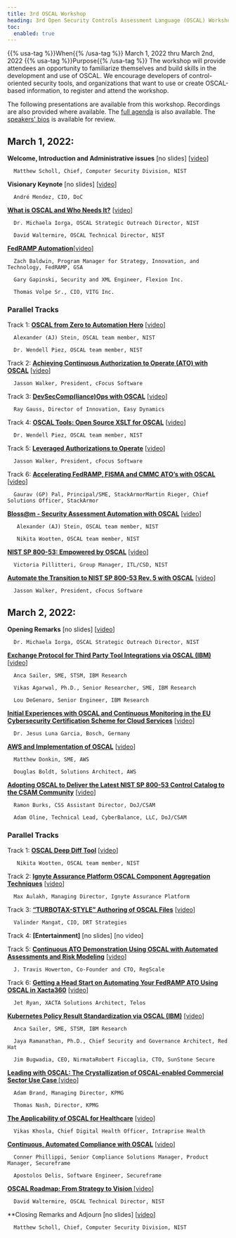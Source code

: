 ```yaml
---
title: 3rd OSCAL Workshop
heading: 3rd Open Security Controls Assessment Language (OSCAL) Workshop
toc:
  enabled: true
---
```


{{% usa-tag %}}When{{% /usa-tag %}} March 1, 2022 thru March 2nd, 2022
{{% usa-tag %}}Purpose{{% /usa-tag %}} The workshop will provide attendees an opportunity to familiarize themselves and build skills in the development and use of OSCAL. We encourage developers of control-oriented security tools, and organizations that want to use or create OSCAL-based information, to register and attend the workshop. 

The following presentations are available from this workshop. Recordings are also provided where available. The [full agenda](https://www.nist.gov/system/files/documents/2022/02/28/Open%20Security%20Controls%20Assessment%20Language_AGENDA_2022.03.01_final_1.pdf) is also available. The [speakers' bios](https://www.nist.gov/system/files/documents/2022/02/28/2022_OSCAL-Speaker-Bios_final.pdf) is available for review.

## March 1, 2022:

**Welcome, Introduction and Administrative issues** \[no slides\] \[[video](https://cdnapisec.kaltura.com/html5/html5lib/v2.90/mwEmbedFrame.php/p/684682/uiconf_id/33598632?wid=_684682&iframeembed=true&playerId=kaltura_player_1647535799&flashvars[playlistAPI.kpl0Id]=1_52kkk74m)\]

      Matthew Scholl, Chief, Computer Security Division, NIST

**Visionary Keynote** \[no slides\] \[[video](https://cdnapisec.kaltura.com/index.php/extwidget/preview/partner_id/684682/uiconf_id/33598632/entry_id/1_6h8swt6e/embed/dynamic#t=09:45)\]

      André Mendez, CIO, DoC

**[What is OSCAL and Who Needs It?](https://csrc.nist.gov/csrc/media/Events/2022/3rd-oscal-workshop/documents/1.2%20-%20Main%20-%20NIST_OSCAL-What_is_and_Who_needs_it.pdf)** \[[video](https://cdnapisec.kaltura.com/index.php/extwidget/preview/partner_id/684682/uiconf_id/33598632/entry_id/1_6h8swt6e/embed/dynamic#t=34:57)\]

      Dr. Michaela Iorga, OSCAL Strategic Outreach Director, NIST

      David Waltermire, OSCAL Technical Director, NIST

**[FedRAMP Automation](https://csrc.nist.gov/csrc/media/Events/2022/3rd-oscal-workshop/documents/1.3%20-%20Main%20-%20GSA_NIST%20OSCAL%20Briefing%202022.pdf)**\[[video](https://cdnapisec.kaltura.com/index.php/extwidget/preview/partner_id/684682/uiconf_id/33598632/entry_id/1_i2t4vnpj/embed/dynamic)\]

      Zach Baldwin, Program Manager for Strategy, Innovation, and Technology, FedRAMP, GSA

      Gary Gapinski, Security and XML Engineer, Flexion Inc. 

      Thomas Volpe Sr., CIO, VITG Inc.

### Parallel Tracks

Track 1: **[OSCAL from Zero to Automation Hero](https://csrc.nist.gov/csrc/media/Events/2022/3rd-oscal-workshop/documents/1.t1%20-%20Lunch%20-%20OSCAL_Zero_Automation_Hero_UPDATED.pdf)** \[[video](https://cdnapisec.kaltura.com/index.php/extwidget/preview/partner_id/684682/uiconf_id/33598632/entry_id/1_qinesxcp/embed/dynamic)\]

      Alexander (AJ) Stein, OSCAL team member, NIST 

      Dr. Wendell Piez, OSCAL team member, NIST

Track 2: **[Achieving Continuous Authorization to Operate (ATO) with OSCAL](https://csrc.nist.gov/csrc/media/Events/2022/3rd-oscal-workshop/documents/1.t2%20-%20Lunch%20-%20Achieving%20Continuous%20ATO%20with%20OSCAL.pdf)** \[[video](https://cdnapisec.kaltura.com/index.php/extwidget/preview/partner_id/684682/uiconf_id/33598632/entry_id/1_7hhd824e/embed/dynamic)\]

      Jasson Walker, President, cFocus Software

Track 3: **[DevSecComp(liance)Ops with OSCAL](https://csrc.nist.gov/csrc/media/Events/2022/3rd-oscal-workshop/documents/1.t3%20-%20Lunch%20-%20EasyDynamics_DevSecComp(liance)Ops%20with%20OSCAL%20(Submitted).pdf)** \[[video](https://cdnapisec.kaltura.com/index.php/extwidget/preview/partner_id/684682/uiconf_id/33598632/entry_id/1_5i7fcyj1/embed/dynamic)\]

      Ray Gauss, Director of Innovation, Easy Dynamics

Track 4: **[OSCAL Tools: Open Source XSLT for OSCAL](https://csrc.nist.gov/csrc/media/Events/2022/3rd-oscal-workshop/documents/1.t4%20-%20Lunch%20-%20Piez_workshop-March2022-slides-OSCALtools.pdf)** \[[video](https://cdnapisec.kaltura.com/index.php/extwidget/preview/partner_id/684682/uiconf_id/33598632/entry_id/1_rksrynl7/embed/dynamic)\]

      Dr. Wendell Piez, OSCAL team member, NIST

Track 5: **[Leveraged Authorizations to Operate](https://csrc.nist.gov/csrc/media/Events/2022/3rd-oscal-workshop/documents/1.t5%20-%20Lunch%20-%20Leveraged%20Authorizations%20to%20Operate.pdf)** \[[video](https://cdnapisec.kaltura.com/index.php/extwidget/preview/partner_id/684682/uiconf_id/33598632/entry_id/1_yz2utrks/embed/dynamic)\] 

      Jasson Walker, President, cFocus Software

Track 6: **[Accelerating FedRAMP, FISMA and CMMC ATO’s with OSCAL](https://csrc.nist.gov/csrc/media/Events/2022/3rd-oscal-workshop/documents/1.t6%20-%20Lunch%20-%20stackArmor%20-%20FASTTR%20on%20AWS%20-%20NIST%20OSCAL%20-%20March%202022.pdf)** \[[video](https://cdnapisec.kaltura.com/index.php/extwidget/preview/partner_id/684682/uiconf_id/33598632/entry_id/1_nncitwnk/embed/dynamic)\] 

      Gaurav (GP) Pal, Principal/SME, StackArmorMartin Rieger, Chief Solutions Officer, StackArmor

**[Bloss@m - Security Assessment Automation with OSCAL](https://csrc.nist.gov/csrc/media/Events/2022/3rd-oscal-workshop/documents/1.4%20-%20Main%20-%20BLOSSOM_Automated_DevSecOps_Slides_UPDATED.pdf)** \[[video](https://cdnapisec.kaltura.com/index.php/extwidget/preview/partner_id/684682/uiconf_id/33598632/entry_id/1_v1j262wj/embed/dynamic#t=01:12)\]

       Alexander (AJ) Stein, OSCAL team member, NIST

       Nikita Wootten, OSCAL team member, NIST

**[NIST SP 800-53: Empowered by OSCAL](https://csrc.nist.gov/csrc/media/Events/2022/3rd-oscal-workshop/documents/1.5%20-%20Main%20-%20SP800-53%20Empowered%20by%20OSCAL_28Feb2022.pdf)** \[[video](https://cdnapisec.kaltura.com/index.php/extwidget/preview/partner_id/684682/uiconf_id/33598632/entry_id/1_v1j262wj/embed/dynamic#t=28:41)\] 

      Victoria Pillitteri, Group Manager, ITL/CSD, NIST

**[Automate the Transition to NIST SP 800-53 Rev. 5 with OSCAL](https://csrc.nist.gov/csrc/media/Events/2022/3rd-oscal-workshop/documents/1.6%20-%20Main%20-%20JWalker-Automate%20Transition%20to%20NIST.SP.500-53rev5%20w%20OSCAL.pdf)** \[[video](https://cdnapisec.kaltura.com/index.php/extwidget/preview/partner_id/684682/uiconf_id/33598632/entry_id/1_m6ox9om9/embed/dynamic#t=00:45)\] 

      Jasson Walker, President, cFocus Software

 

## March 2, 2022:

**Opening Remarks** \[no slides\] \[[video](https://cdnapisec.kaltura.com/index.php/extwidget/preview/partner_id/684682/uiconf_id/33598632/entry_id/1_mnivm99p/embed/dynamic)\] 

      Dr. Michaela Iorga, OSCAL Strategic Outreach Director, NIST

**[Exchange Protocol for Third Party Tool Integrations via OSCAL (IBM)](https://csrc.nist.gov/csrc/media/Events/2022/3rd-oscal-workshop/documents/2.1%20-%20Main%20-%20IBM_SCCExchangeProtocol-NIST.pdf)** \[[video](https://cdnapisec.kaltura.com/index.php/extwidget/preview/partner_id/684682/uiconf_id/33598632/entry_id/1_mnivm99p/embed/dynamic#t=05:48)\]

      Anca Sailer, SME, STSM, IBM Research

      Vikas Agarwal, Ph.D., Senior Researcher, SME, IBM Research 

      Lou DeGenaro, Senior Engineer, IBM Research

**[Initial Experiences with OSCAL and Continuous Monitoring in the EU Cybersecurity Certification Scheme for Cloud Services](https://csrc.nist.gov/csrc/media/Events/2022/3rd-oscal-workshop/documents/2.2%20-%20Main%20-%20Bosch_MEDINA-OSCAL22_Final.pdf)** \[[video](https://cdnapisec.kaltura.com/index.php/extwidget/preview/partner_id/684682/uiconf_id/33598632/entry_id/1_mnivm99p/embed/dynamic#t=36:50)\]

      Dr. Jesus Luna Garcia, Bosch, Germany

**[AWS and Implementation of OSCAL](https://csrc.nist.gov/csrc/media/Events/2022/3rd-oscal-workshop/documents/2.3%20-%20Main%20-%20AWS%20OSCAL%20Workshop.pdf)** \[[video](https://cdnapisec.kaltura.com/index.php/extwidget/preview/partner_id/684682/uiconf_id/33598632/entry_id/1_c2gqy160/embed/dynamic#t=01:09)\]

      Matthew Donkin, SME, AWS

      Douglas Boldt, Solutions Architect, AWS

**[Adopting OSCAL to Deliver the Latest NIST SP 800-53 Control Catalog to the CSAM Community](https://csrc.nist.gov/csrc/media/Events/2022/3rd-oscal-workshop/documents/2.4%20-%20Main%20-%20DOJ%20Adopting%20OSCAL%20to%20Deliver%20Lastest%20NIST%20SP%20800-53%20Controls.pdf)** \[[video](https://cdnapisec.kaltura.com/index.php/extwidget/preview/partner_id/684682/uiconf_id/33598632/entry_id/1_c2gqy160/embed/dynamic#t=26:46)\]

      Ramon Burks, CSS Assistant Director, DoJ/CSAM

      Adam Oline, Technical Lead, CyberBalance, LLC, DoJ/CSAM

### Parallel Tracks

Track 1: **[OSCAL Deep Diff Tool](https://csrc.nist.gov/csrc/media/Events/2022/3rd-oscal-workshop/documents/2.t1%20-%20Lunch%20-%20Wootten_OSCAL-deep-diff%20Workshop%20Presentation.pdf)** \[[video](https://cdnapisec.kaltura.com/index.php/extwidget/preview/partner_id/684682/uiconf_id/33598632/entry_id/1_et380j7o/embed/dynamic)\]

       Nikita Wootten, OSCAL team member, NIST

Track 2: **[Ignyte Assurance Platform OSCAL Component Aggregation Techniques](https://csrc.nist.gov/csrc/media/Events/2022/3rd-oscal-workshop/documents/2.t2%20-%20Lunch%20-%20NIST_Ignyte_OSCALWorkshop_2022.pdf)** \[[video](https://cdnapisec.kaltura.com/index.php/extwidget/preview/partner_id/684682/uiconf_id/33598632/entry_id/1_gor9c800/embed/dynamic)\]

      Max Aulakh, Managing Director, Ignyte Assurance Platform

Track 3: **[“TURBOTAX-STYLE” Authoring of OSCAL Files](https://csrc.nist.gov/csrc/media/Events/2022/3rd-oscal-workshop/documents/2.t3%20-%20Lunch%20-%20DRTConfidence%20-%20OSCAL%20Workshop%202022.pdf)** \[[video](https://cdnapisec.kaltura.com/index.php/extwidget/preview/partner_id/684682/uiconf_id/33598632/entry_id/1_lrkka12d/embed/dynamic)\] 

      Valinder Mangat, CIO, DRT Strategies

Track 4:  **[Entertainment]** \[no slides\] \[no video\] 

Track 5: **[Continuous ATO Demonstration Using OSCAL with Automated Assessments and Risk Modeling](https://csrc.nist.gov/csrc/media/Events/2022/3rd-oscal-workshop/documents/2.t5%20-%20Lunch%20-%20RegScale%20-%20Continuous%20ATO%20with%20OSCAL%20rev0.pdf)** \[[video](https://cdnapisec.kaltura.com/index.php/extwidget/preview/partner_id/684682/uiconf_id/33598632/entry_id/1_78w6unqt/embed/dynamic)\]

      J. Travis Howerton, Co-Founder and CTO, RegScale

Track 6: **[Getting a Head Start on Automating Your FedRAMP ATO Using OSCAL in Xacta360](https://csrc.nist.gov/csrc/media/Events/2022/3rd-oscal-workshop/documents/2.t6%20-%20Lunch%20-%20Telos-XACTA360%20-%20OSCAL%20Workshop%202022.pdf)** \[[video](https://cdnapisec.kaltura.com/index.php/extwidget/preview/partner_id/684682/uiconf_id/33598632/entry_id/1_26xlaccq/embed/dynamic)\]

      Jet Ryan, XACTA Solutions Architect, Telos

**[Kubernetes Policy Result Standardization via OSCAL (IBM)](https://csrc.nist.gov/csrc/media/Events/2022/3rd-oscal-workshop/documents/2.5%20-%20Main%20-%20IBM_Oscal%20Workshop%20Kubernetes%20Policy%20Working%20Group.pdf)** \[[video](https://cdnapisec.kaltura.com/index.php/extwidget/preview/partner_id/684682/uiconf_id/33598632/entry_id/1_1te6eie7/embed/dynamic#t=01:33)\]

      Anca Sailer, SME, STSM, IBM Research

      Jaya Ramanathan, Ph.D., Chief Security and Governance Architect, Red Hat

      Jim Bugwadia, CEO, NirmataRobert Ficcaglia, CTO, SunStone Secure

**[Leading with OSCAL: The Crystallization of OSCAL-enabled Commercial Sector Use Case ](https://csrc.nist.gov/csrc/media/Events/2022/3rd-oscal-workshop/documents/2.6%20-%20Main%20-%20KPMG%20Presentation%20to%203rd%20OSCAL%20Workshop_updated.pdf)** \[[video](https://cdnapisec.kaltura.com/index.php/extwidget/preview/partner_id/684682/uiconf_id/33598632/entry_id/1_1te6eie7/embed/dynamic#t=30:12)\]

      Adam Brand, Managing Director, KPMG 

      Thomas Nash, Director, KPMG

**[The Applicability of OSCAL for Healthcare](https://csrc.nist.gov/csrc/media/Events/2022/3rd-oscal-workshop/documents/2.7%20-%20Main%20-%20Intraprise%20Health%20OSCAL%20Workshop%20-%20Applicability%20of%20OSCAL%20for%20Healthcare.pdf)** \[[video](https://cdnapisec.kaltura.com/index.php/extwidget/preview/partner_id/684682/uiconf_id/33598632/entry_id/1_1te6eie7/embed/dynamic#t=59:10)\]

      Vikas Khosla, Chief Digital Health Officer, Intraprise Health

**[Continuous, Automated Compliance with OSCAL](https://csrc.nist.gov/csrc/media/Events/2022/3rd-oscal-workshop/documents/2.8%20-%20Main%20-%20Secure%20Frame%20export_v3.pdf)** \[[video](https://cdnapisec.kaltura.com/index.php/extwidget/preview/partner_id/684682/uiconf_id/33598632/entry_id/1_sttjob70/embed/dynamic#t=00:55)\]

      Conner Phillippi, Senior Compliance Solutions Manager, Product Manager, Secureframe 

      Apostolos Delis, Software Engineer, Secureframe

**[OSCAL Roadmap: From Strategy to Vision ](https://csrc.nist.gov/csrc/media/Events/2022/3rd-oscal-workshop/documents/2.9%20-%20Main%20-%20Waltermire_OSCAL%20roadmap.pdf)** \[[video](https://cdnapisec.kaltura.com/index.php/extwidget/preview/partner_id/684682/uiconf_id/33598632/entry_id/1_sttjob70/embed/dynamic#t=29:10)\]

      David Waltermire, OSCAL Technical Director, NIST

**Closing Remarks and Adjourn \[no slides\] \[[video](https://cdnapisec.kaltura.com/index.php/extwidget/preview/partner_id/684682/uiconf_id/33598632/entry_id/1_sttjob70/embed/dynamic#t=50:02)\]

      Matthew Scholl, Chief, Computer Security Division, NIST


